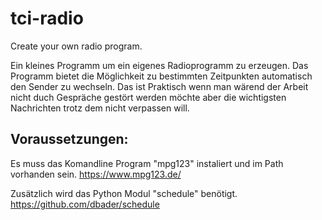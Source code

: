 # tci-radio
Create your own radio program.

Ein kleines Programm um ein eigenes Radioprogramm zu erzeugen.
Das Programm bietet die Möglichkeit zu bestimmten Zeitpunkten
automatisch den Sender zu wechseln. 
Das ist Praktisch wenn man wärend der Arbeit nicht duch 
Gespräche gestört werden möchte aber die wichtigsten Nachrichten
trotz dem nicht verpassen will.

## Voraussetzungen:

Es muss das Komandline Program "mpg123" instaliert und im Path vorhanden sein.
https://www.mpg123.de/


Zusätzlich wird das Python Modul "schedule" benötigt.
https://github.com/dbader/schedule

